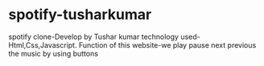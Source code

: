 # spotify-tusharkumar
spotify clone-Develop by Tushar kumar   technology used-Html,Css,Javascript. Function of this website-we play pause next previous the music by using buttons
